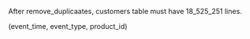After remove_duplicaates, customers table must have 18_525_251 lines.

(event_time, event_type, product_id)
